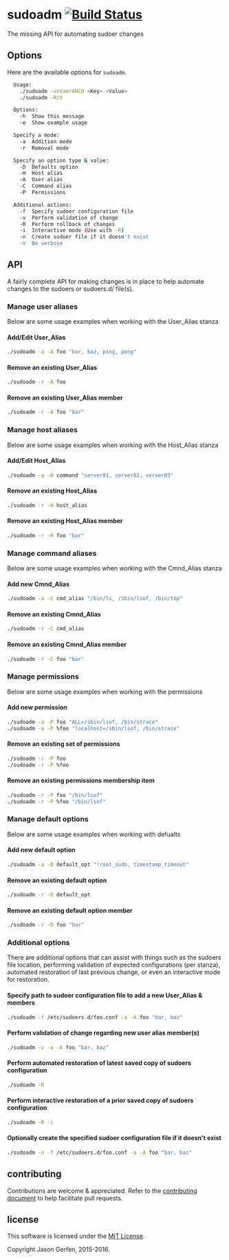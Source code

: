 # sudoadm [![Build Status](https://travis-ci.org/jas-/sudoadm.png?branch=v0.0.17)](https://travis-ci.org/jas-/sudoadm)

The missing API for automating sudoer changes

## Options ##
Here are the available options for `sudoadm`.

```sh
  Usage:
    ./sudoadm -vnVamrAHCD <Key> <Value>
    ./sudoadm -RiV

  Options:
    -h  Show this message
    -e  Show example usage

  Specify a mode:
    -a  Addition mode
    -r  Removal mode

  Specify an option type & value:
    -D  Defaults option
    -H  Host alias
    -A  User alias
    -C  Command alias
    -P  Permissions

  Additional actions:
    -f  Specify sudoer configuration file
    -v  Perform validation of change
    -R  Perform rollback of changes
    -i  Interactive mode (Use with -R)
    -n  Create sudoer file if it doesn't exist
    -V  Be verbose

```

## API ##
A fairly complete API for making changes is in place to help automate changes
to the sudoers or sudoers.d/ file(s).

### Manage user aliases ###
Below are some usage examples when working with the User_Alias stanza

#### Add/Edit User_Alias ####
```sh
./sudoadm -a -A foo "bar, baz, ping, pong"
```

#### Remove an existing User_Alias ####
```sh
./sudoadm -r -A foo
```

#### Remove an existing User_Alias member ####
```sh
./sudoadm -r -A foo "bar"
```

### Manage host aliases ###
Below are some usage examples when working with the Host_Alias stanza

#### Add/Edit Host_Alias ####
```sh
./sudoadm -a -H command "server01, server02, server03"
```

#### Remove an existing Host_Alias ####
```sh
./sudoadm -r -H host_alias
```

#### Remove an existing Host_Alias member ####
```sh
./sudoadm -r -H foo "bar"
```

### Manage command aliases ###
Below are some usage examples when working with the Cmnd_Alias stanza

#### Add new Cmnd_Alias ####
```sh
./sudoadm -a -C cmd_alias "/bin/ls, /sbin/lsof, /bin/top"
```

#### Remove an existing Cmnd_Alias ####
```sh
./sudoadm -r -C cmd_alias
```

#### Remove an existing Cmnd_Alias member ####
```sh
./sudoadm -r -C foo "bar"
```

### Manage permissions ###
Below are some usage examples when working with the permissions

#### Add new permission ####
```sh
./sudoadm -a -P foo "ALL=/sbin/lsof, /bin/strace"
./sudoadm -a -P %foo "localhost=/sbin/lsof, /bin/strace"
```

#### Remove an existing set of permissions ####
```sh
./sudoadm -r -P foo
./sudoadm -r -P %foo
```

#### Remove an existing permissions membership item ####
```sh
./sudoadm -r -P foo "/bin/lsof"
./sudoadm -r -P %foo "/bin/lsof"
```

### Manage default options ###
Below are some usage examples when working with defualts

#### Add new default option ####
```sh
./sudoadm -a -D default_opt "!root_sudo, timestamp_timeout"
```

#### Remove an existing default option ####
```sh
./sudoadm -r -D default_opt
```

#### Remove an existing default option member ####
```sh
./sudoadm -r -D foo "bar"
```

### Additional options ###
There are additional options that can assist with things such as the sudoers
file location, performing validation of expected configurations (per stanza),
automated restoration of last previous change, or even an interactive mode
for restoration.

#### Specify path to sudoer configuration file to add a new User_Alias & members ####

```sh
./sudoadm -f /etc/sudoers.d/foo.conf -a -A foo "bar, baz"
```

#### Perform validation of change regarding new user alias member(s) ####
```sh
./sudoadm -v -a -A foo "bar, baz"
```

#### Perform automated restoration of latest saved copy of sudoers configuration ####
```sh
./sudoadm -R
```

#### Perform interactive restoration of a prior saved copy of sudoers configuration ####
```sh
./sudoadm -R -i
```

#### Optionally create the specified sudoer configuration file if it doesn't exist ####
```sh
./sudoadm -n -f /etc/sudoers.d/foo.conf -a -A foo "bar, baz"
```

## contributing ##

Contributions are welcome & appreciated. Refer to the [contributing document](https://github.com/jas-/sudoadm/blob/master/CONTRIBUTING.md)
to help facilitate pull requests.

## license ##

This software is licensed under the [MIT License](https://github.com/jas-/sudoadm/blob/master/LICENSE).

Copyright Jason Gerfen, 2015-2016.